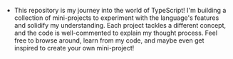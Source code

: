 - This repository is my journey into the world of TypeScript!  I'm building a collection of mini-projects to experiment with the language's features and solidify my understanding.  Each project tackles a different concept, and the code is well-commented to explain my thought process.  Feel free to browse around, learn from my code, and maybe even get inspired to create your own mini-project!
